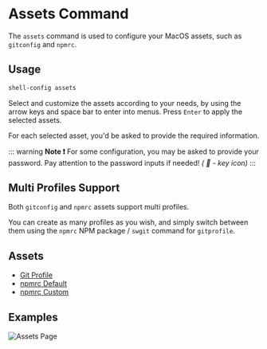 <script setup>
    const repoUrl = 'https://github.com/Avivbens/shell-config/tree/HEAD'
</script>

# Assets Command

The `assets` command is used to configure your MacOS assets, such as `gitconfig` and `npmrc`.

## Usage

```bash
shell-config assets
```

Select and customize the assets according to your needs, by using the arrow keys and space bar to enter into menus. Press `Enter` to apply the selected assets.

For each selected asset, you'd be asked to provide the required information.

::: warning **Note ❗**
For some configuration, you may be asked to provide your password.
Pay attention to the password inputs if needed! _( 🔑 - key icon)_
:::

## Multi Profiles Support

Both `gitconfig` and `npmrc` assets support multi profiles.

You can create as many profiles as you wish, and simply switch between them using the `npmrc` NPM package / `swgit` command for `gitprofile`.

## Assets

-   [Git Profile](https://github.com/Avivbens/shell-config/tree/HEAD/assets/.gitconfig.template)
-   [npmrc Default](https://github.com/Avivbens/shell-config/tree/HEAD/assets/.npmrc.template)
-   [npmrc Custom](https://github.com/Avivbens/shell-config/tree/HEAD/assets/.npmrc.custom.template)

## Examples

![Assets Page](/assets-command.png)
